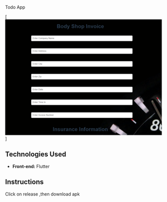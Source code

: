 Todo App

[![Screenshot of Homepage](https://github.com/keanan557/images/blob/main/New%20Project.png)]

## Technologies Used
- **Front-end:** Flutter

## Instructions

Click on release ,then download apk
